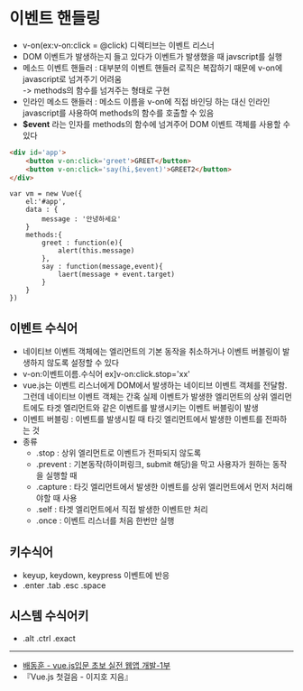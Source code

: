 # 이벤트 핸들링
- v-on(ex:v-on:click = @click) 디렉티브는 이벤트 리스너
- DOM 이벤트가 발생하는지 들고 있다가 이벤트가 발생했을 때 javscript를 실행
- 메소드 이벤트 핸들러 : 대부분의 이벤트 핸들러 로직은 복잡하기 때문에 v-on에 javascript로 넘겨주기 어려움   
-> methods의 함수를 넘겨주는 형태로 구현
- 인라인 메소드 핸들러 : 메소드 이름을 v-on에 직접 바인딩 하는 대신 인라인 javascript를 사용하여 methods의 함수를 호출할 수 있음
- __$event__ 라는 인자를 methods의 함수에 넘겨주어 DOM 이벤트 객체를 사용할 수 있다

``` html
<div id='app'>
    <button v-on:click='greet'>GREET</button>
    <button v-on:click='say(hi,$event)'>GREET2</button>
</div>
```

```
var vm = new Vue({
    el:'#app',
    data : {
        message : '안녕하세요'
    }
    methods:{
        greet : function(e){
            alert(this.message)
        }, 
        say : function(message,event){
            laert(message + event.target)
        }
    }
})
```

## 이벤트 수식어
- 네이티브 이벤트 객체에는 엘리먼트의 기본 동작을 취소하거나 이벤트 버블링이 발생하지 않도록 설정할 수 있다
- v-on:이벤트이름.수식어 ex]v-on:click.stop='xx'
- vue.js는 이벤트 리스너에게 DOM에서 발생하는 네이티브 이벤트 객체를 전달함.  
그런데 네이티브 이벤트 객체는 간혹 실제 이벤트가 발생한 엘리먼트의 상위 엘리먼트에도 타겟 엘리먼트와 같은 이벤트를 발생시키는 이벤트 버블링이 발생
- 이벤트 버블링 : 이벤트를 발생시킬 때 타깃 엘리먼트에서 발생한 이벤트를 전파하는 것
- 종류
    - .stop : 상위 엘리먼트로 이벤트가 전파되지 않도록
    - .prevent : 기본동작(하이퍼링크, submit 해당)을 막고 사용자가 원하는 동작을 실행할 때
    - .capture : 타깃 엘리먼트에서 발생한 이벤트를 상위 엘리먼트에서 먼저 처리해야할 때 사용
    - .self : 타겟 엘리먼트에서 직접 발생한 이벤트만 처리
    - .once : 이벤트 리스너를 처음 한번만 실행

## 키수식어
- keyup, keydown, keypress 이벤트에 반응
- .enter .tab .esc .space

## 시스템 수식어키
- .alt .ctrl .exact
    
----
- [배동훈 - vue.js입문 초보 실전 웹앱 개발-1부](https://www.inflearn.com/course/real-%EC%9B%B9%EC%95%B1-%EA%B0%9C%EB%B0%9C-vuejs-1%EB%B6%80)
- 『Vue.js 첫걸음 - 이지호 지음』